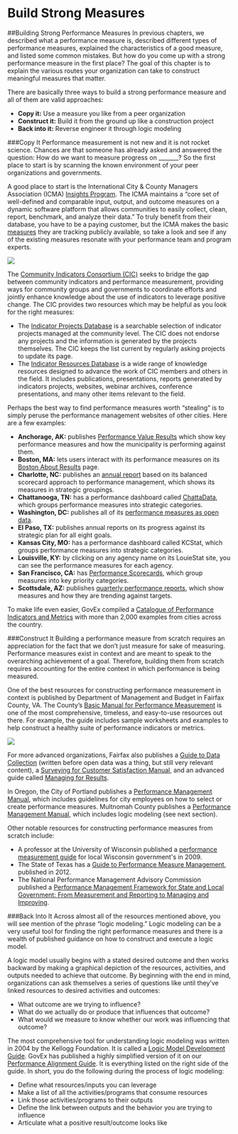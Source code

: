 # Build Strong Measures

\##Building Strong Performance Measures In previous chapters, we described what a performance measure is, described different types of performance measures, explained the characteristics of a good measure, and listed some common mistakes. But how do you come up with a strong performance measure in the first place? The goal of this chapter is to explain the various routes your organization can take to construct meaningful measures that matter.

There are basically three ways to build a strong performance measure and all of them are valid approaches:

* **Copy it:** Use a measure you like from a peer organization
* **Construct it:** Build it from the ground up like a construction project
* **Back into it:** Reverse engineer it through logic modeling

\###Copy It Performance measurement is not new and it is not rocket science. Chances are that someone has already asked and answered the question: How do we want to measure progress on \_\_\_\_\_\_\_? So the first place to start is by scanning the known environment of your peer organizations and governments.

A good place to start is the International City & County Managers Association (ICMA) [Insights Program](http://icma.org/en/results/center_for_performance_measurement/icma_insights). The ICMA maintains a “core set of well-defined and comparable input, output, and outcome measures on a dynamic software platform that allows communities to easily collect, clean, report, benchmark, and analyze their data.” To truly benefit from their database, you have to be a paying customer, but the ICMA makes the basic [measures](http://icma.org/Documents/Document/Document/306244?utm_source=ICMA\&utm_medium=Document\&utm_campaign=Insightsmeasures) they are tracking publicly available, so take a look and see if any of the existing measures resonate with your performance team and program experts.

![](https://raw.githubusercontent.com/govex/performance-management-getting-started/master/Pics/ICMA.png)

The [Community Indicators Consortium (CIC)](http://www.communityindicators.net/about) seeks to bridge the gap between community indicators and performance measurement, providing ways for community groups and governments to coordinate efforts and jointly enhance knowledge about the use of indicators to leverage positive change. The CIC provides two resources which may be helpful as you look for the right measures:

* The [Indicator Projects Database](http://www.communityindicators.net/projects) is a searchable selection of indicator projects managed at the community level. The CIC does not endorse any projects and the information is generated by the projects themselves. The CIC keeps the list current by regularly asking projects to update its page.
* The [Indicator Resources Database](http://www.communityindicators.net/publications) is a wide range of knowledge resources designed to advance the work of CIC members and others in the field. It includes publications, presentations, reports generated by indicators projects, websites, webinar archives, conference presentations, and many other items relevant to the field.

Perhaps the best way to find performance measures worth “stealing” is to simply peruse the performance management websites of other cities. Here are a few examples:

* **Anchorage, AK:** publishes [Performance Value Results](http://www.muni.org/Departments/Mayor/Pages/PVR.aspx) which show key performance measures and how the municipality is performing against them.
* **Boston, MA:** lets users interact with its performance measures on its [Boston About Results](http://www.cityofboston.gov/bar/scorecard/reader.html) page.
* **Charlotte, NC:** publishes an [annual report](http://charmeck.org/city/charlotte/MFS/budget/Pages/planning.aspx) based on its balanced scorecard approach to performance management, which shows its measures in strategic groupings.
* **Chattanooga, TN:** has a performance dashboard called [ChattaData](https://performance.chattanooga.gov/), which groups performance measures into strategic categories.
* **Washington, DC:** publishes all of its [performance measures as open data](http://opendata.dc.gov/datasets?keyword=Performance\&sort_by=relevance).
* **El Paso, TX:** publishes annual reports on its progress against its strategic plan for all eight goals.
* **Kansas City, MO:** has a performance dashboard called KCStat, which groups performance measures into strategic categories.
* **Louisville, KY:** by clicking on any agency name on its LouieStat site, you can see the performance measures for each agency.
* **San Francisco, CA:** has [Performance Scorecards](http://sfgov.org/scorecards/), which group measures into key priority categories.
* **Scottsdale, AZ:** publishes [quarterly performance reports](http://www.scottsdaleaz.gov/Assets/ScottsdaleAZ/Performance+Management/1Q2016_Quarterly_Performance_Report.pdf), which show measures and how they are trending against targets.

To make life even easier, GovEx compiled a [Catalogue of Performance Indicators and Metrics](https://docs.google.com/spreadsheets/d/11h1EYm84vU5xOmVd8M768OJoZZACWcYqPVEb8-qrHqI/edit?usp=sharing) with more than 2,000 examples from cities across the country.

\###Construct It Building a performance measure from scratch requires an appreciation for the fact that we don’t just measure for sake of measuring. Performance measures exist in context and are meant to speak to the overarching achievement of a goal. Therefore, building them from scratch requires accounting for the entire context in which performance is being measured.

One of the best resources for constructing performance measurement in context is published by Department of Management and Budget in Fairfax County, VA. The County’s [Basic Manual for Performance Measurement](http://www.fairfaxcounty.gov/dmb/performance_measurement/basic_manual.pdf) is one of the most comprehensive, timeless, and easy-to-use resources out there. For example, the guide includes sample worksheets and examples to help construct a healthy suite of performance indicators or metrics.

![](https://raw.githubusercontent.com/govex/performance-management-getting-started/master/Pics/FC%20Worksheet.png)

For more advanced organizations, Fairfax also publishes a [Guide to Data Collection](http://www.fairfaxcounty.gov/dmb/performance_measurement/data_collection_manual.pdf) (written before open data was a thing, but still very relevant content), a [Surveying for Customer Satisfaction Manual](http://www.fairfaxcounty.gov/dmb/performance_measurement/survey_manual.pdf), and an advanced guide called [Managing for Results](http://www.fairfaxcounty.gov/dmb/performance_measurement/manages_for_results.pdf).

In Oregon, the City of Portland publishes a [Performance Management Manual](https://www.portlandoregon.gov/cbo/article/513721), which includes guidelines for city employees on how to select or create performance measures. Multnomah County publishes a [Performance Management Manual](https://multco.us/file/27288/download), which includes logic modeling (see next section).

Other notable resources for constructing performance measures from scratch include:

* A professor at the University of Wisconsin published a [performance measurement guide](http://localgovinstitute.org/sites/default/files/Performance%20Measurement%20manual%20Volume%20II.pdf) for local Wisconsin government's in 2009.
* The State of Texas has a [Guide to Performance Measure Management](http://www.sao.texas.gov/reports/main/12-333.pdf), published in 2012.
* The National Performance Management Advisory Commission published a [Performance Management Framework for State and Local Government: From Measurement and Reporting to Managing and Improving](http://www.nasbo.org/sites/default/files/APerformanceManagementFramework.pdf).

\###Back Into It Across almost all of the resources mentioned above, you will see mention of the phrase “logic modeling.” Logic modeling can be a very useful tool for finding the right performance measures and there is a wealth of published guidance on how to construct and execute a logic model.

A logic model usually begins with a stated desired outcome and then works backward by making a graphical depiction of the resources, activities, and outputs needed to achieve that outcome. By beginning with the end in mind, organizations can ask themselves a series of questions like until they’ve linked resources to desired activities and outcomes:

* What outcome are we trying to influence?
* What do we actually do or produce that influences that outcome?
* What would we measure to know whether our work was influencing that outcome?

The most comprehensive tool for understanding logic modeling was written in 2004 by the Kellogg Foundation. It is called a [Logic Model Development Guide](http://www.smartgivers.org/uploads/logicmodelguidepdf.pdf). GovEx has published a highly simplified version of it on our [Performance Alignment Guide](https://drive.google.com/file/d/0B9eOOc60hbhLUG55bURsSTZwdms/view?usp=sharing`). It is everything listed on the right side of the guide. In short, you do the following during the process of logic modeling:

* Define what resources/inputs you can leverage
* Make a list of all the activities/programs that consume resources
* Link those activities/programs to their outputs
* Define the link between outputs and the behavior you are trying to influence
* Articulate what a positive result/outcome looks like
